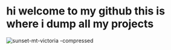 # hi welcome to my github this is where i dump all my projects

![sunset-mt-victoria -compressed](https://github.com/user-attachments/assets/972a016e-f7db-4f07-901a-9fdc550c8ea6)
